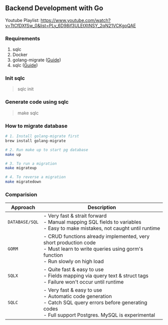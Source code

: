 ## Backend Development with Go
Youtube Playlist: https://www.youtube.com/watch?v=TtCfDXfSw_0&list=PLy_6D98if3ULEtXtNSY_2qN21VCKgoQAE

### Requirements
1. sqlc
2. Docker
3. golang-migrate ([Guide](https://github.com/golang-migrate/migrate/tree/master/cmd/migrate))
4. sqlc ([Guide](https://docs.sqlc.dev/en/latest/overview/install.html))

### Init sqlc
> sqlc init

### Generate code using sqlc
> make sqlc

### How to migrate database
```bash
# 1. Install golang-migrate first
brew install golang-migrate

# 2. Run make up to start pg database
make up

# 3. To run a migration
make migrateup

# 4. To reverse a migration
make migratedown
```

### Comparision
| Approach         | Description                |
|-----------------|----------------------------|
| `DATABASE/SQL`| - Very fast & strait forward <br> - Manual mapping SQL fields to variables <br> - Easy to make mistakes, not caught until runtime           |
| `GORM`| - CRUD functions already implemented, very short production code <br> - Must learn to write queries using gorm's function <br> - Run slowly on high load      |
| `SQLX` | - Quite fast & easy to use <br> - Fields mapping via query text & struct tags <br> - Failure won't occur until runtime |
| `SQLC` | - Very fast & easy to use <br> - Automatic code generation <br> - Catch SQL query errors before generating codes <br> - Full support Postgres. MySQL is experimental |